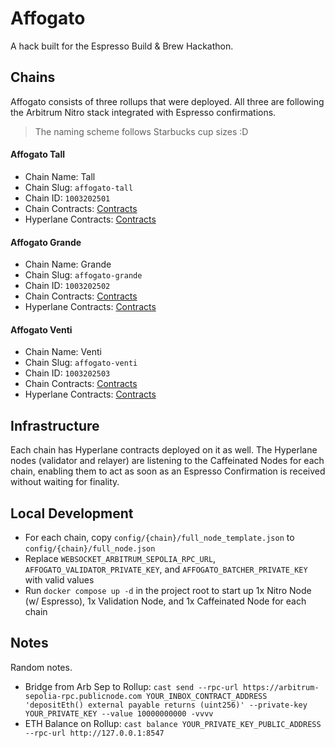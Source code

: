 # Affogato

A hack built for the Espresso Build & Brew Hackathon.

## Chains

Affogato consists of three rollups that were deployed. All three are following the Arbitrum Nitro stack integrated with Espresso confirmations.

> The naming scheme follows Starbucks cup sizes :D

#### Affogato Tall

- Chain Name: Tall
- Chain Slug: `affogato-tall`
- Chain ID: `1003202501`
- Chain Contracts: [Contracts](./config/tall/nitro-contracts.deployment.md)
- Hyperlane Contracts: [Contracts](./config/tall/hyperlane-contracts.deployment.md)

#### Affogato Grande

- Chain Name: Grande
- Chain Slug: `affogato-grande`
- Chain ID: `1003202502`
- Chain Contracts: [Contracts](./config/grande/nitro-contracts.deployment.md)
- Hyperlane Contracts: [Contracts](./config/grande/hyperlane-contracts.deployment.md)

#### Affogato Venti

- Chain Name: Venti
- Chain Slug: `affogato-venti`
- Chain ID: `1003202503`
- Chain Contracts: [Contracts](./config/venti/nitro-contracts.deployment.md)
- Hyperlane Contracts: [Contracts](./config/venti/hyperlane-contracts.deployment.md)

## Infrastructure

Each chain has Hyperlane contracts deployed on it as well. The Hyperlane nodes (validator and relayer) are listening to the Caffeinated Nodes for each chain, enabling them to act as soon as an Espresso Confirmation is received without waiting for finality.

## Local Development

- For each chain, copy `config/{chain}/full_node_template.json` to `config/{chain}/full_node.json`
- Replace `WEBSOCKET_ARBITRUM_SEPOLIA_RPC_URL`, `AFFOGATO_VALIDATOR_PRIVATE_KEY`, and `AFFOGATO_BATCHER_PRIVATE_KEY` with valid values
- Run `docker compose up -d` in the project root to start up 1x Nitro Node (w/ Espresso), 1x Validation Node, and 1x Caffeinated Node for each chain

## Notes

Random notes.

- Bridge from Arb Sep to Rollup: `cast send --rpc-url https://arbitrum-sepolia-rpc.publicnode.com YOUR_INBOX_CONTRACT_ADDRESS 'depositEth() external payable returns (uint256)' --private-key YOUR_PRIVATE_KEY --value 10000000000 -vvvv`
- ETH Balance on Rollup: `cast balance YOUR_PRIVATE_KEY_PUBLIC_ADDRESS --rpc-url http://127.0.0.1:8547`
